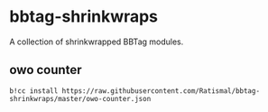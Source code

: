 # bbtag-shrinkwraps
A collection of shrinkwrapped BBTag modules.

## owo counter

```
b!cc install https://raw.githubusercontent.com/Ratismal/bbtag-shrinkwraps/master/owo-counter.json
```
